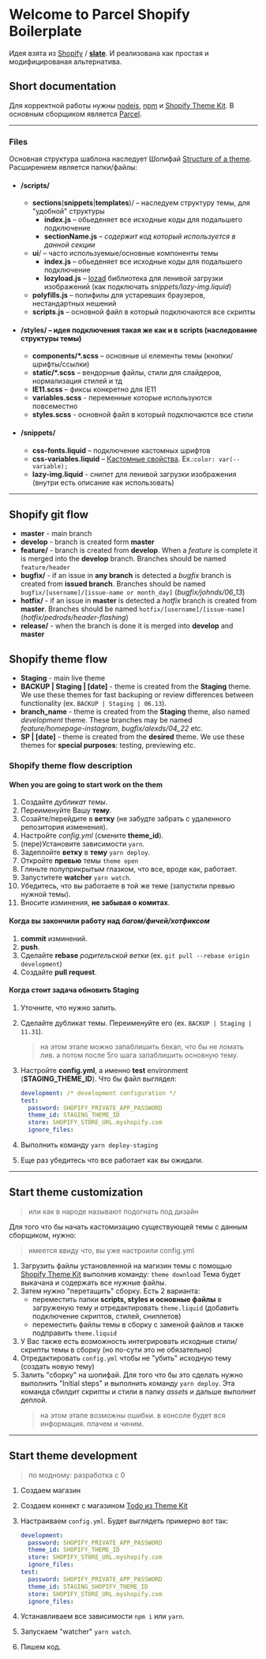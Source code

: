 # Welcome to Parcel Shopify Boilerplate

Идея взята из [Shopify](https://github.com/Shopify) / **[slate](https://github.com/Shopify/slate)**. И реализована как простая и модифицированая альтернатива.

## Short documentation

Для корректной работы нужны [nodejs](https://nodejs.org/en/), [npm](https://www.npmjs.com/) и [Shopify Theme Kit](https://shopify.github.io/themekit/).
В основным сборщиком является [Parcel](https://parceljs.org/).

---

### Files

Основная структура шаблона наследует Шопифай [Structure of a theme](https://help.shopify.com/en/manual/using-themes/theme-structure). Расширением является папки/файлы:

- #### /scripts/

  - **sections**(**snippets**|**templates**)/ – наследуем структуру темы, для "удобной" структуры
    - **index.js** – обьеденяет все исходные коды для подальшего подключение
    - **sectionName.js** – _содержит код который используется в данной секции_
  - **ui**/ – часто используемые/основные компоненты темы
    - **index.js** – обьеденяет все исходные коды для подальшего подключение
    - **lozyload.js** – [lozad](https://github.com/ApoorvSaxena/lozad.js) библиотека для ленивой загрузки изображений (как подключать _snippets/lazy-img.liquid_)
  - **polyfills.js** – полифилы для устаревших браузеров, нестандартных нешений
  - **scripts.js** – основной файл в который подключаются все скрипты

- #### /styles/ – идея подключения такая же как и в scripts (наследование структуры темы)

  - **components/\*.scss** – основные ui елементы темы (кнопки/шрифты/ссылки)
  - **static/\*.scss** – вендорные файлы, стили для слайдеров, нормализация стилей и тд
  - **IE11.scss** – фиксы конкретно для IE11
  - **variables.scss** - переменные которые используются повсеместно
  - **styles.scss** - основной файл в который подключаются все стили

- #### /snippets/

  - **css-fonts.liquid** – подключение кастомных шрифтов
  - **css-variables.liquid** – [Кастомные свойства](https://developer.mozilla.org/en-US/docs/Web/CSS/Using_CSS_custom_properties). Ex.:`color: var(--variable);`
  - **lazy-img.liquid** - снипет для ленивой загрузки изображения (внутри есть описание как использовать)

---

## Shopify git flow

- **master** - main branch
- **develop** - branch is created form **master**
- **feature/** - branch is created from **develop**. When a _feature_ is complete it is merged into the **develop** branch. Branches should be named `feature/header`
- **bugfix/** - if an issue in **any branch** is detected a _bugfix_ branch is created from **issued branch**. Branches should be named `bugfix/[username]/[issue-name or month_day]` (_bugfix/johnds/06_13_)
- **hotfix/** - if an issue in **master** is detected a _hotfix_ branch is created from **master**. Branches should be named `hotfix/[username]/[issue-name]` (_hotfix/pedrods/header-flashing_)
- **release/** - when the branch is done it is merged into **develop** and **master**

## Shopify theme flow

- **Staging** - main live theme
- **BACKUP | Staging | [date]** - theme is created from the **Staging** theme. We use these themes for fast backuping or review differences between functionality (ex. `BACKUP | Staging | 06.13`).
- **branch_name** - theme is created from the **Staging** theme, also named _development_ theme. These branches may be named _feature/homepage-instagram_, _bugfix/alexds/04_22_ etc.
- **SP | [date]** - theme is created from the **desired** theme. We use these themes for **special purposes**: testing, previewing etc.

### Shopify theme flow description

#### When you are going to start work on the them

1. Создайте _дубликат темы_.
2. Переименуйте Вашу **тему**.
3. Созайте/перейдите в **ветку** (не забудте забрать с удаленного репозитория изменения).
4. Настройте _config.yml_ (смените **theme_id**).
5. (пере)Установите зависимости `yarn`.
6. Задеплойте **ветку** в **тему** `yarn deploy`.
7. Откройте **превью** темы `theme open`
8. Гляньте полуприкрытым глазком, что все, вроде как, работает.
9. Запуститете **watcher** `yarn watch`.
10. Убедитесь, что вы работаете в той же теме (запустили превью нужной темы).
11. Вносите изминения, **не забывая о комитах**.

#### Когда вы закончили работу над _багом/фичей/хотфиксом_

1. **commit** изминений.
2. **push**.
3. Сделайте **rebase** _родительской ветки_ (ex. `git pull --rebase origin development`)
4. Создайте **pull request**.

#### Когда стоит задача обновить **Staging**

1. Уточните, что нужно залить.
2. Сделайте дубликат темы. Переименуйте его (ex. `BACKUP | Staging | 11.31`).
   > на этом этапе можно запаблишить бекап, что бы не ломать лив. а потом после 5го шага запаблишить основную тему.
3. Настройте **config.yml**, а именно **test** environment (**STAGING_THEME_ID**). Что бы файл выглядел:

   ```yml
   development: /* development configuration */
   test:
     password: SHOPIFY_PRIVATE_APP_PASSWORD
     theme_id: STAGING_THEME_ID
     store: SHOPIFY_STORE_URL.myshopify.com
     ignore_files:
   ```

4. Выполнить команду `yarn deploy-staging`
5. Еще раз убедитесь что все работает как вы ожидали.

---

## Start theme customization

> или как в народе называют подогнать под дизайн

Для того что бы начать кастомизацию существующей темы с данным сборщиком, нужно:

> имеется ввиду что, вы уже настроили config.yml

1. Загрузить файлы установленной на магизин темы с помощью [Shopify Theme Kit](https://shopify.github.io/themekit/) выполнив команду: `theme download`
   Тема будет выкачана и содержать все нужные файлы.
2. Затем нужно "перетащить" сборку. Есть 2 варианта:
   - переместить папки **scripts, styles и основные файлы** в загруженую тему и отредактировать `theme.liquid` (добавить подключение скриптов, стилей, сниппетов)
   - переместить файлы темы в сборку с заменой файлов и также подправить `theme.liquid`
3. У Вас также есть возможность интегрировать исходные стили/скрипты темы в сборку (но по-сути это не обязательно)
4. Отредактировать `config.yml` чтобы не "убить" исходную тему (создать новую тему)
5. Залить "сборку" на шопифай. Для того что бы это сделать нужно выполнить "Initial steps" и выполнить команду `yarn deploy`. Эта команда сбилдит скрипты и стили в папку _assets_ и дальше выполнит деплой.
   > на этом этапе возможны ошибки. в консоле будет вся информация. плачем и чиним.

---

## Start theme development

> по модному: разработка с 0

1. Создаем магазин
2. Создаем коннект с магазином [Todo из Theme Kit](https://shopify.github.io/themekit/#get-api-access)
3. Настраиваем `config.yml`. Будет выглядеть примерно вот так:

   ```yml
   development:
     password: SHOPIFY_PRIVATE_APP_PASSWORD
     theme_id: SHOPIFY_THEME_ID
     store: SHOPIFY_STORE_URL.myshopify.com
     ignore_files:
   test:
     password: SHOPIFY_PRIVATE_APP_PASSWORD
     theme_id: STAGING_SHOPIFY_THEME_ID
     store: SHOPIFY_STORE_URL.myshopify.com
     ignore_files:
   ```

4. Устанавливаем все зависимости `npm i` или `yarn`.
5. Запускаем "watcher" `yarn watch`.
6. Пишем код.
